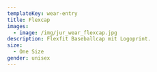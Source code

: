 ```yaml
---
templateKey: wear-entry
title: Flexcap
images:
  - image: /img/jur_wear_flexcap.jpg
description: Flexfit Baseballcap mit Logoprint.
size:
  - One Size
gender: unisex
---
```


